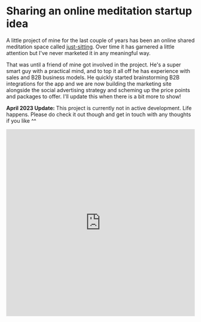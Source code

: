 # Sharing an online meditation startup idea

A little project of mine for the last couple of years has been an online shared meditation space called [just-sitting](https://just-sitting.io). Over time it has garnered a little attention but I've never marketed it in any meaningful way.

That was until a friend of mine got involved in the project. He's a super smart guy with a practical mind, and to top it all off he has experience with sales and B2B business models. He quickly started brainstorming B2B integrations for the app and we are now building the marketing site alongside the social advertising strategy and scheming up the price points and packages to offer. I'll update this when there is a bit more to show!

**April 2023 Update:** This project is currently not in active development. Life happens. Please do check it out though and get in touch with any thoughts if you like ^^

<div style="width: 100%">
  <iframe width="100%" height="500" src="https://just-sitting.io" title="Just Sitting" frameborder="0"></iframe>
</div>